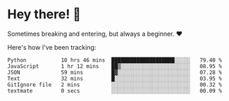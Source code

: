 # Hey there! 👋
Sometimes breaking and entering, but always a beginner. ❤️

Here's how I've been tracking:
<!--START_SECTION:waka-->

```text
Python           10 hrs 46 mins  ████████████████████░░░░░   79.40 %
JavaScript       1 hr 12 mins    ██▒░░░░░░░░░░░░░░░░░░░░░░   08.95 %
JSON             59 mins         █▓░░░░░░░░░░░░░░░░░░░░░░░   07.28 %
Text             32 mins         █░░░░░░░░░░░░░░░░░░░░░░░░   03.95 %
GitIgnore file   2 mins          ░░░░░░░░░░░░░░░░░░░░░░░░░   00.32 %
textmate         0 secs          ░░░░░░░░░░░░░░░░░░░░░░░░░   00.09 %
```

<!--END_SECTION:waka-->
